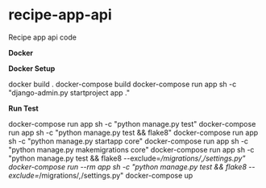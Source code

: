 # recipe-app-api
Recipe app api code

<b>Docker</b>

<b>Docker Setup</b>

docker build .
docker-compose build
docker-compose run app sh -c "django-admin.py startproject app ."

<b>Run Test</b>

docker-compose run app sh -c "python manage.py test"
docker-compose run app sh -c "python manage.py test && flake8"
docker-compose run app sh -c "python manage.py startapp core"
docker-compose run app sh -c "python manage.py makemigrations core"
docker-compose run app sh -c "python manage.py test && flake8 --exclude=*/migrations/*,*/settings.py"
docker-compose run --rm app sh -c "python manage.py test && flake8 --exclude=*/migrations/*,*/settings.py"
docker-compose up